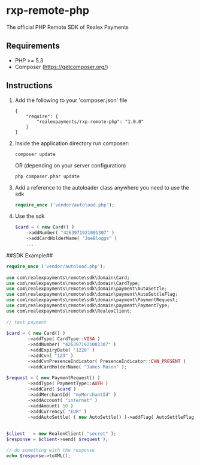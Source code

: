 # rxp-remote-php
The official PHP Remote SDK of Realex Payments

## Requirements ##
- PHP >= 5.3
- Composer (https://getcomposer.org/)

## Instructions ##


1. Add the following to your 'composer.json' file

    ```
    {
        "require": {
            "realexpayments/rxp-remote-php": "1.0.0"
        }    
    }
    ```

2. Inside the application directory run composer:

    ```
    composer update
    ```

    OR (depending on your server configuration)

    ```
    php composer.phar update
    ```

3. Add a reference to the autoloader class anywhere you need to use the sdk

    ```php
    require_once ('vendor/autoload.php');
    ```

4. Use the sdk <br/>

    ```php
    $card = ( new Card() )
        ->addNumber( "4263971921001307" )                                                                                                                                                                                              
        ->addCardHolderName( "JoeBloggs" )
        ....
    ```


##SDK Example##

```php                                                                                    
require_once ('vendor/autoload.php');
        
use com\realexpayments\remote\sdk\domain\Card;                                            
use com\realexpayments\remote\sdk\domain\CardType;                                        
use com\realexpayments\remote\sdk\domain\payment\AutoSettle;                              
use com\realexpayments\remote\sdk\domain\payment\AutoSettleFlag;
use com\realexpayments\remote\sdk\domain\payment\PaymentRequest;                          
use com\realexpayments\remote\sdk\domain\payment\PaymentType;                             
use com\realexpayments\remote\sdk\RealexClient;
                                                                                          
// test payment                                                                                                                                                                   
                                                                                   
$card = ( new Card() )                                                            
        ->addType( CardType::VISA ) 
		->addNumber( "4263971921001307" )                                         
        ->addExpiryDate( "1220" )
		->addCvn( "123" )
		->addCvnPresenceIndicator( PresenceIndicator::CVN_PRESENT )
		->addCardHolderName( "James Mason" );                                     
                                                                                
$request = ( new PaymentRequest() )                                                 
        ->addType( PaymentType::AUTH )                                            
        ->addCard( $card )                                                        
        ->addMerchantId( "myMerchantId" )                                       
        ->addAccount( "internet" )                                                
        ->addAmount( 50 )                                                         
        ->addCurrency( "EUR" )                                                    
        ->addAutoSettle( ( new AutoSettle() )->addFlag( AutoSettleFlag::TRUE ) ); 
                                                                                  
                                                                                  
$client   = new RealexClient( "secret" );                                     
$response = $client->send( $request );

// do something with the response
echo $response->toXML();
                           
```
                                                                                          
                                                                                          

